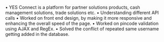 •	YES Connect is a platform for partner solutions products, cash management solutions, trade solutions etc.
•	Understanding different API calls
•	Worked on front end design, by making it more responsive and enhancing the overall speed of the page. 
•	Worked on pincode validation using AJAX and RegEx.
•	Solved the conflict of repeated same username getting added in the database.
